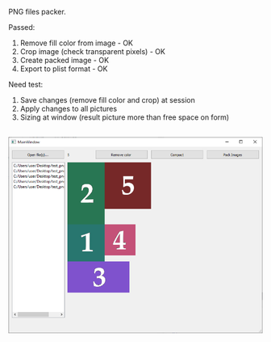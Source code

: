 PNG files packer.

Passed:
1) Remove fill color from image - OK
2) Crop image (check transparent pixels) - OK
3) Create packed image - OK
4) Export to plist format - OK

Need test:
1) Save changes (remove fill color and crop) at session
2) Apply changes to all pictures
3) Sizing at window (result picture more than free space on form)

<br/><img src="screen.png" />
